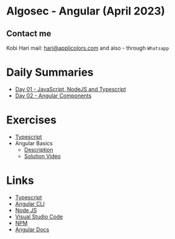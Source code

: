 # Algosec - Angular (April 2023)
## Contact me
Kobi Hari
mail: hari@applicolors.com
and also - through `Whatsapp`

# Daily Summaries
* [Day 01 - JavaScript, NodeJS and Typescript](./Module%2001/README.md)
* [Day 02 - Angular Components](./Module%2002/README.md)

# Exercises
* [Typescript](./Exercises/01.%20typescript/README.md)
* Angular Basics
    * [Description](https://www.dropbox.com/s/rkhx8ge3lj5um6t/Description.pptx?dl=0)
    * [Solution Video](https://www.dropbox.com/s/8ybqibl7geul9bm/Solution.mp4?dl=0)


# Links
* [Typescript](https://www.typescriptlang.org/)
* [Angular CLI](https://cli.angular.io/)
* [Node JS](https://nodejs.org/en/)
* [Visual Studio Code](https://code.visualstudio.com/)
* [NPM](https://www.npmjs.com/)
* [Angular Docs](https://angular.io/)
